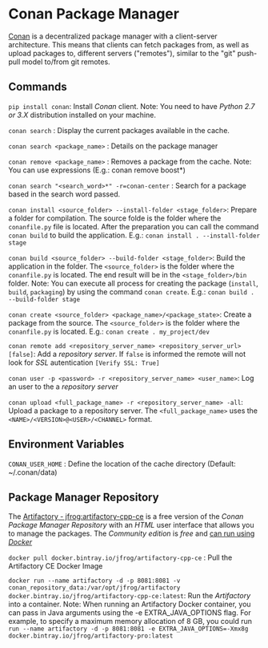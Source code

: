 # Conan Package Manager

[Conan](https://docs.conan.io) is a decentralized package manager with a client-server architecture. This means that clients can fetch packages from, as well as upload packages to, different servers ("remotes"), similar to the "git" push-pull model to/from git remotes.

## Commands

`pip install conan`: Install *Conan* client. Note: You need to have *Python 2.7 or 3.X* distribution installed on your machine.

`conan search` : Display the current packages available in the cache.

`conan search <package_name>` : Details on the package manager

`conan remove <package_name>` : Removes a package from the cache. Note: You can use expressions (E.g.:  conan remove boost*)

`conan search "<search_word>*" -r=conan-center` : Search for a package based in the search word passed.

`conan install <source_folder> --install-folder <stage_folder>`: Prepare a folder for compilation. The source folde is the folder where the `conanfile.py` file is located. After the preparation you can call the command `conan build` to build the application. E.g.: `conan install . --install-folder stage`

`conan build <source_folder> --build-folder <stage_folder>`: Build the application in the folder. The `<source_folder>` is the folder where the `conanfile.py` is located. The end result will be in the `<stage_folder>/bin` folder. Note: You can execute all process for creating the package (`install`, `build`, `packaging`) by using the command `conan create`. E.g.: `conan build . --build-folder stage`

`conan create <source_folder> <package_name>/<package_state>`: Create a package from the source. The `<source_folder>` is the folder where the `conanfile.py` is located. E.g.: `conan create . my_project/dev`

`conan remote add <repository_server_name> <repository_server_url> [false]`: Add a *repository server*. If `false` is informed the remote will not look for *SSL* autentication `[Verify SSL: True]`

`conan user -p <password> -r <repository_server_name> <user_name>`: Log an user to the a *repository server*

`conan upload <full_package_name> -r <repository_server_name> -all`: Upload a package to a repository server. The `<full_package_name>` uses the `<NAME>/<VERSION>@<USER>/<CHANNEL>` format.

## Environment Variables

`CONAN_USER_HOME` : Define the location of the cache directory (Default: ~/.conan/data)


## Package Manager Repository

The [Artifactory - jfrog:artifactory-cpp-ce](https://jfrog.com/blog/announcing-jfrog-artifactory-community-edition-c-c/) is a free version of the *Conan Package Manager Repository* with an *HTML* user interface that allows you to manage the packages. The *Community edition* is *free* and [can run using *Docker*](https://www.jfrog.com/confluence/display/RTF/Installing+with+Docker)

`docker pull docker.bintray.io/jfrog/artifactory-cpp-ce` : Pull the Artifactory CE Docker Image

`docker run --name artifactory -d -p 8081:8081 -v conan_repository_data:/var/opt/jfrog/artifactory docker.bintray.io/jfrog/artifactory-cpp-ce:latest`: Run the *Artifactory* into a container. Note: When running an Artifactory Docker container, you can pass in Java arguments using the -e EXTRA_JAVA_OPTIONS flag. For example, to specify a maximum memory allocation of 8 GB, you could run `run --name artifactory -d -p 8081:8081 -e EXTRA_JAVA_OPTIONS=-Xmx8g docker.bintray.io/jfrog/artifactory-pro:latest`




